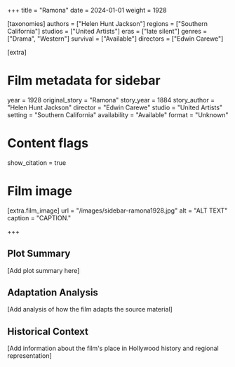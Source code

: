 +++
title = "Ramona"
date = 2024-01-01
weight = 1928

[taxonomies]
authors = ["Helen Hunt Jackson"]
regions = ["Southern California"]
studios = ["United Artists"]
eras = ["late silent"]
genres = ["Drama", "Western"]
survival = ["Available"]
directors = ["Edwin Carewe"]

[extra]
# Film metadata for sidebar
year = 1928
original_story = "Ramona"
story_year = 1884
story_author = "Helen Hunt Jackson"
director = "Edwin Carewe"
studio = "United Artists"
setting = "Southern California"
availability = "Available"
format = "Unknown"

# Content flags
show_citation = true

# Film image
[extra.film_image]
url = "/images/sidebar-ramona1928.jpg"
alt = "ALT TEXT"
caption = "CAPTION."

+++

## Plot Summary

[Add plot summary here]

## Adaptation Analysis

[Add analysis of how the film adapts the source material]

## Historical Context

[Add information about the film's place in Hollywood history and regional representation]